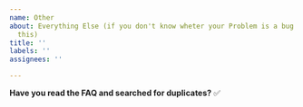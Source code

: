 ```yaml
---
name: Other
about: Everything Else (if you don't know wheter your Problem is a bug or not, choose
  this)
title: ''
labels: ''
assignees: ''

---
```


**Have you read the FAQ and searched for duplicates?**
:white_check_mark:
